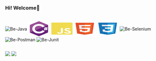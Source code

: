 ### Hi! Welcome👋

<!--
**bsbenigna/bsbenigna** is a ✨ _special_ ✨ repository because its `README.md` (this file) appears on your GitHub profile.

Here are some ideas to get you started:

- 🔭 I’m currently working on ...
- 🌱 I’m currently learning ...
- 👯 I’m looking to collaborate on ...
- 🤔 I’m looking for help with ...
- 💬 Ask me about ...
- 📫 How to reach me: ...
- 😄 Pronouns: ...
- ⚡ Fun fact: ...
-->
<div style="display: inline_block"><br>
  <img align="center" alt="Be-Java" height="60" width="90" src="https://cdn.jsdelivr.net/gh/devicons/devicon/icons/java/java-original.svg">  
  <img align="center" alt="Be-Csharp" height="50" width="70" src="https://raw.githubusercontent.com/devicons/devicon/master/icons/csharp/csharp-original.svg">
  <img align="center" alt="Be-Js" height="40" width="70" src="https://raw.githubusercontent.com/devicons/devicon/master/icons/javascript/javascript-plain.svg">
  <img align="center" alt="BE-HTML" height="40" width="70" src="https://raw.githubusercontent.com/devicons/devicon/master/icons/html5/html5-original.svg">
  <img align="center" alt="Be-CSS" height="40" width="70" src="https://raw.githubusercontent.com/devicons/devicon/master/icons/css3/css3-original.svg">
  <img align="center" alt="Be-Selenium" height="40" width="80" src="https://img.shields.io/badge/Selenium-43B02A?style=for-the-badge&logo=Selenium&logoColor=white">
  <img align="center" alt="Be-Postman" height="40" width="80" src="https://img.shields.io/badge/Postman-FF6C37?style=for-the-badge&logo=Postman&logoColor=white">
  <img align="center" alt="Be-Junit" height="40" width="80" src="https://img.shields.io/badge/Junit5-25A162?style=for-the-badge&logo=junit5&logoColor=white">
</div>

##
  
<div>
  <a href = "mailto:benignabernardes@gmail.com"><img src="https://img.shields.io/badge/-Gmail-%23333?style=for-the-badge&logo=gmail&logoColor=white" target="_blank"></a>
  <a href="https://www.linkedin.com/in/bsbenigna/" target="_blank"><img src="https://img.shields.io/badge/-LinkedIn-%230077B5?style=for-the-badge&logo=linkedin&logoColor=white" target="_blank"></a> 
 
 
</div>
